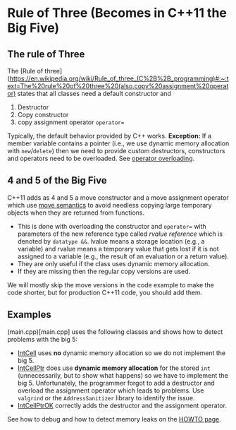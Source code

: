 # Rule of Three (Becomes in C++11 the Big Five)

## The rule of Three

The [Rule of three](https://en.wikipedia.org/wiki/Rule_of_three_(C%2B%2B_programming)#:~:text=The%20rule%20of%20three%20(also,copy%20assignment%20operator) states that all classes need a default constructor and

 1. Destructor
 2. Copy constructor
 3. copy assignment operator `operator=` 

Typically, the default behavior provided by C++ works. **Exception:** If a member variable contains a pointer (i.e., we use dynamic memory allocation with `new`/`delete`) then we need 
to provide custom destructors, constructors and operators 
need to be overloaded. See [operator overloading](https://en.cppreference.com/w/cpp/language/operators).

## 4 and 5 of the Big Five

C++11 adds as 4 and 5 a move constructor and a move assignment operator which 
use [move semantics](https://www.cprogramming.com/c++11/rvalue-references-and-move-semantics-in-c++11.html) to avoid needless copying large temporary objects
when they are returned from functions.

* This is done with overloading the constructor and `operator=` with parameters of the new reference type called _rvalue reference_ which is denoted
by `datatype &&`. lvalue means a storage location (e.g., a variable) and
rvalue means a temporary value that gets lost if it is not assigned to a variable (e.g., 
the result of an evaluation or a return value).
* They are only useful if the class uses dynamic memory allocation. 
* If they are missing then the regular copy versions are used.

We will mostly skip the move versions in the code example to make the code shorter, but for production C++11 code, you should add them.

## Examples

(main.cpp)[main.cpp] uses the following classes and shows how to detect problems with the big 5:

* [IntCell](IntCell.h) uses **no** dynamic memory allocation so we do not implement the big 5.
* [IntCellPtr](IntCellPtr.h) does use **dynamic memory allocation** for the stored `int` (unnecessarily, but to show what happens) so we have to implement the big 5. Unfortunately, the programmer forgot to add a destructor and overload the assignment operator which leads to problems. Use `valgrind` or the `AddressSanitizer` library to identify the issue.
* [IntCellPtrOK](IntCellPtrOK.h) correctly adds the destructor and the assignment operator.

See how to debug and how to detect memory leaks on the [HOWTO page](../../HOWTOs.md).
